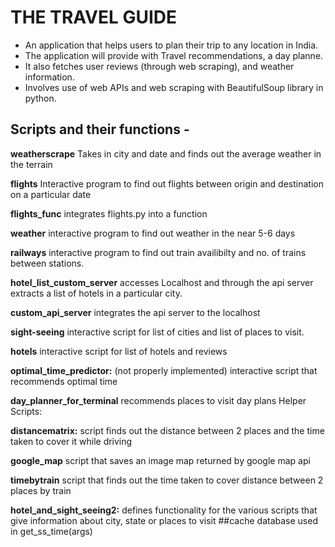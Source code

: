# THE TRAVEL GUIDE

- An application that helps users to plan their trip to any location in India.
- The application will provide with Travel recommendations, a day planne.
- It also fetches user reviews (through web scraping), and weather information.
- Involves use of web APIs and web scraping with BeautifulSoup library in python.

## Scripts and their functions - 

**weatherscrape**
Takes in city and date and finds out the average weather in the terrain 

**flights**
Interactive program to find out flights between origin and destination on a particular date

**flights_func**
integrates flights.py  into a function

**weather**
interactive program to find out weather in the near 5-6 days

**railways**
interactive program to find out train availibilty and no. of  trains between stations.

**hotel_list_custom_server**
accesses Localhost and through the api server extracts a list of hotels in a particular city.

**custom_api_server**
integrates the api server to the localhost

**sight-seeing**
interactive script for list of cities and list of places to visit.

**hotels**
interactive script for list of hotels and reviews

**optimal_time_predictor:**
(not properly implemented)
interactive script that recommends optimal time 


**day_planner_for_terminal**
 recommends places to visit day plans
Helper Scripts:

**distancematrix:**
script finds out the distance between 2 places and the time taken to cover it while driving

**google_map**
script that saves an  image map returned by google map api

**timebytrain**
script that finds out the time taken to cover distance between 2 places by train

**hotel_and_sight_seeing2:**
defines functionality for the various scripts that give information about city, state or places to visit
##cache database used in get_ss_time(args)
